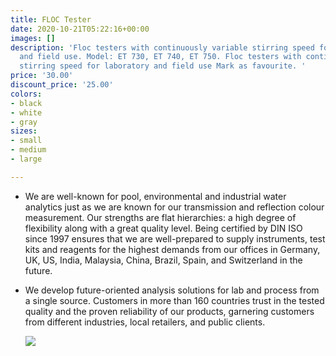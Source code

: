 ```yaml
---
title: FLOC Tester
date: 2020-10-21T05:22:16+00:00
images: []
description: 'Floc testers with continuously variable stirring speed for laboratory
  and field use. Model: ET 730, ET 740, ET 750. Floc testers with continuously variable
  stirring speed for laboratory and field use Mark as favourite. '
price: '30.00'
discount_price: '25.00'
colors:
- black
- white
- gray
sizes:
- small
- medium
- large

---
```

* We are well-known for pool, environmental and industrial water analytics just as we are known for our transmission and reflection colour measurement. Our strengths are flat hierarchies: a high degree of flexibility along with a great quality level. Being certified by DIN ISO since 1997 ensures that we are well-prepared to supply instruments, test kits and reagents for the highest demands from our offices in Germany, UK, US, India, Malaysia, China, Brazil, Spain, and Switzerland in the future.
* We develop future-oriented analysis solutions for lab and process from a single source. Customers in more than 160 countries trust in the tested quality and the proven reliability of our products, garnering customers from different industries, local retailers, and public clients.

  ![](http://enviotech.com.bd/images/product/water.png)